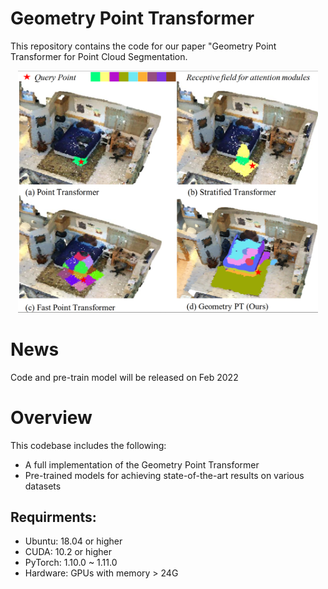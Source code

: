 # Geometry Point Transformer

This repository contains the code for our paper "Geometry Point Transformer for Point Cloud Segmentation.


<p align="center">
  <img src="Geometry PT.png" width="480">
</p>

# News
Code and pre-train model will be released on Feb 2022

# Overview

This codebase includes the following:

- A full implementation of the Geometry Point Transformer
- Pre-trained models for achieving state-of-the-art results on various datasets

## Requirments:

- Ubuntu: 18.04 or higher
- CUDA: 10.2 or higher
- PyTorch: 1.10.0 ~ 1.11.0
- Hardware: GPUs with memory > 24G


<!-- 
## Installation for main architecture:

```bash
conda create -n GeometryPT python=3.8 -y
conda activate GeometryPT
conda install ninja -y
conda install pytorch==1.10.1 torchvision==0.11.2 torchaudio==0.10.1 cudatoolkit=11.3 -c pytorch -c conda-forge -y
conda install -c anaconda h5py pyyaml -y
conda install -c conda-forge sharedarray tensorboardx yapf addict einops scipy plyfile termcolor timm -y
conda install -c pyg pytorch-cluster pytorch-scatter pytorch-sparse -y
pip install torch-geometric
```

## Installation for geometry partition module:


**Step 1:** Install Boost (1.63.0 or newer) and Eigen3 in conda:

```
conda install -c anaconda boost
conda install -c omnia eigen3
conda install eigen
conda install -c r libiconv
```

**Step 2:** Compile the ```libply_c``` and ```libcp``` libraries

```
CONDAENV=YOUR_CONDA_ENVIRONMENT_LOCATION 
cd partition/ply_c
cmake . -DPYTHON_LIBRARY=$CONDAENV/lib/libpython3.8.so -DPYTHON_INCLUDE_DIR=$CONDAENV/include/python3.8 -DBOOST_INCLUDEDIR=$CONDAENV/include -DEIGEN3_INCLUDE_DIR=$CONDAENV/include/eigen3
make
cd ..
cd cut-pursuit
mkdir build
cd build
cmake .. -DPYTHON_LIBRARY=$CONDAENV/lib/libpython3.8.so -DPYTHON_INCLUDE_DIR=$CONDAENV/include/python3.8 -DBOOST_INCLUDEDIR=$CONDAENV/include -DEIGEN3_INCLUDE_DIR=$CONDAENV/include/eigen3
make
```

## Data Preparation
### *Geometry Partition Modules*


## Quick Start for Geometry Point Transformer


## Model

## Citation

## Acknowledgement -->